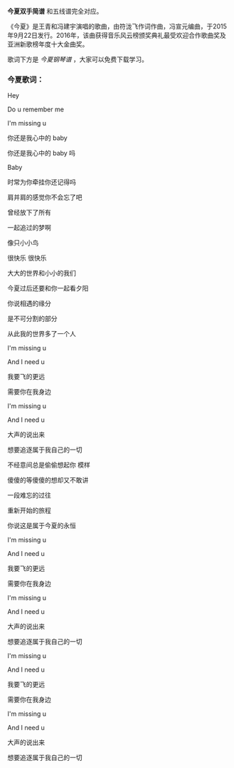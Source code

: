 

**今夏双手简谱** 和五线谱完全对应。  
  
《今夏》是王青和冯建宇演唱的歌曲，由符泷飞作词作曲，冯宣元编曲，于2015年9月22日发行。2016年，该曲获得音乐风云榜颁奖典礼最受欢迎合作歌曲奖及亚洲新歌榜年度十大金曲奖。  
  
歌词下方是 _今夏钢琴谱_ ，大家可以免费下载学习。

### 今夏歌词：

Hey

Do u remember me

I'm missing u

你还是我心中的 baby

你还是我心中的 baby 吗

Baby

时常为你牵挂你还记得吗

肩并肩的感觉你不会忘了吧

曾经放下了所有

一起追过的梦啊

像只小小鸟

很快乐 很快乐

大大的世界和小小的我们

今夏过后还要和你一起看夕阳

你说相遇的缘分

是不可分割的部分

从此我的世界多了一个人

I'm missing u

And I need u

我要飞的更远

需要你在我身边

I'm missing u

And I need u

大声的说出来

想要追逐属于我自己的一切

不经意间总是偷偷想起你 模样

傻傻的等傻傻的想却又不敢讲

一段难忘的过往

重新开始的旅程

你说这是属于今夏的永恒

I'm missing u

And I need u

我要飞的更远

需要你在我身边

I'm missing u

And I need u

大声的说出来

想要追逐属于我自己的一切

I'm missing u

And I need u

我要飞的更远

需要你在我身边

I'm missing u

And I need u

大声的说出来

想要追逐属于我自己的一切

